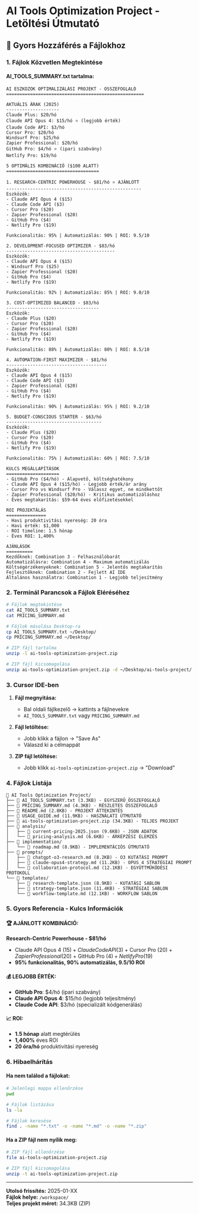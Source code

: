 # AI Tools Optimization Project - Letöltési Útmutató

## 🚀 Gyors Hozzáférés a Fájlokhoz

### 1. **Fájlok Közvetlen Megtekintése**

#### AI_TOOLS_SUMMARY.txt tartalma:
```
AI ESZKÖZÖK OPTIMALIZÁLÁSI PROJEKT - ÖSSZEFOGLALÓ
====================================================

AKTUÁLIS ÁRAK (2025)
--------------------
Claude Plus: $20/hó
Claude API Opus 4: $15/hó ⭐ (legjobb érték)
Claude Code API: $3/hó
Cursor Pro: $20/hó
Windsurf Pro: $25/hó
Zapier Professional: $20/hó
GitHub Pro: $4/hó ⭐ (ipari szabvány)
Netlify Pro: $19/hó

5 OPTIMÁLIS KOMBINÁCIÓ ($100 ALATT)
===================================

1. RESEARCH-CENTRIC POWERHOUSE - $81/hó ⭐ AJÁNLOTT
---------------------------------------------------
Eszközök:
- Claude API Opus 4 ($15)
- Claude Code API ($3)
- Cursor Pro ($20)
- Zapier Professional ($20)
- GitHub Pro ($4)
- Netlify Pro ($19)

Funkcionalitás: 95% | Automatizálás: 90% | ROI: 9.5/10

2. DEVELOPMENT-FOCUSED OPTIMIZER - $83/hó
-----------------------------------------
Eszközök:
- Claude API Opus 4 ($15)
- Windsurf Pro ($25)
- Zapier Professional ($20)
- GitHub Pro ($4)
- Netlify Pro ($19)

Funkcionalitás: 92% | Automatizálás: 85% | ROI: 9.0/10

3. COST-OPTIMIZED BALANCED - $83/hó
-----------------------------------
Eszközök:
- Claude Plus ($20)
- Cursor Pro ($20)
- Zapier Professional ($20)
- GitHub Pro ($4)
- Netlify Pro ($19)

Funkcionalitás: 88% | Automatizálás: 80% | ROI: 8.5/10

4. AUTOMATION-FIRST MAXIMIZER - $81/hó
--------------------------------------
Eszközök:
- Claude API Opus 4 ($15)
- Claude Code API ($3)
- Zapier Professional ($20)
- GitHub Pro ($4)
- Netlify Pro ($19)

Funkcionalitás: 90% | Automatizálás: 95% | ROI: 9.2/10

5. BUDGET-CONSCIOUS STARTER - $63/hó
------------------------------------
Eszközök:
- Claude Plus ($20)
- Cursor Pro ($20)
- GitHub Pro ($4)
- Netlify Pro ($19)

Funkcionalitás: 75% | Automatizálás: 60% | ROI: 7.5/10

KULCS MEGÁLLAPÍTÁSOK
====================
- GitHub Pro ($4/hó) - Alapvető, költséghatékony
- Claude API Opus 4 ($15/hó) - Legjobb érték/ár arány
- Cursor Pro vs Windsurf Pro - Válassz egyet, ne mindkettőt
- Zapier Professional ($20/hó) - Kritikus automatizáláshoz
- Éves megtakarítás: $59-64 éves előfizetésekkel

ROI PROJEKTÁLÁS
===============
- Havi produktivitási nyereség: 20 óra
- Havi érték: $1,000
- ROI timeline: 1.5 hónap
- Éves ROI: 1,400%

AJÁNLÁSOK
==========
Kezdőknek: Combination 3 - Felhasználóbarát
Automatizálásra: Combination 4 - Maximum automatizálás
Költségérzékenyeknek: Combination 5 - Jelentős megtakarítás
Fejlesztőknek: Combination 2 - Fejlett AI IDE
Általános használatra: Combination 1 - Legjobb teljesítmény
```

### 2. **Terminál Parancsok a Fájlok Eléréséhez**

```bash
# Fájlok megtekintése
cat AI_TOOLS_SUMMARY.txt
cat PRICING_SUMMARY.md

# Fájlok másolása Desktop-ra
cp AI_TOOLS_SUMMARY.txt ~/Desktop/
cp PRICING_SUMMARY.md ~/Desktop/

# ZIP fájl tartalma
unzip -l ai-tools-optimization-project.zip

# ZIP fájl kicsomagolása
unzip ai-tools-optimization-project.zip -d ~/Desktop/ai-tools-project/
```

### 3. **Cursor IDE-ben**

1. **Fájl megnyitása:**
   - Bal oldali fájlkezelő → kattints a fájlnevekre
   - `AI_TOOLS_SUMMARY.txt` vagy `PRICING_SUMMARY.md`

2. **Fájl letöltése:**
   - Jobb klikk a fájlon → "Save As"
   - Válaszd ki a célmappát

3. **ZIP fájl letöltése:**
   - Jobb klikk `ai-tools-optimization-project.zip` → "Download"

### 4. **Fájlok Listája**

```
📁 AI Tools Optimization Project/
├── 📄 AI_TOOLS_SUMMARY.txt (3.3KB) - EGYSZERŰ ÖSSZEFOGLALÓ
├── 📄 PRICING_SUMMARY.md (4.3KB) - RÉSZLETES ÖSSZEFOGLALÓ
├── 📄 README.md (2.8KB) - PROJEKT ÁTTEKINTÉS
├── 📄 USAGE_GUIDE.md (11.9KB) - HASZNÁLATI ÚTMUTATÓ
├── 📄 ai-tools-optimization-project.zip (34.3KB) - TELJES PROJEKT
├── 📁 analysis/
│   ├── 📄 current-pricing-2025.json (9.6KB) - JSON ADATOK
│   └── 📄 pricing-analysis.md (6.6KB) - ÁRKÉPZÉSI ELEMZÉS
├── 📁 implementation/
│   └── 📄 roadmap.md (8.9KB) - IMPLEMENTÁCIÓS ÚTMUTATÓ
├── 📁 prompts/
│   ├── 📄 chatgpt-o3-research.md (8.2KB) - O3 KUTATÁSI PROMPT
│   ├── 📄 claude-opus4-strategy.md (11.2KB) - OPUS 4 STRATÉGIAI PROMPT
│   └── 📄 collaboration-protocol.md (12.1KB) - EGYÜTTMŰKÖDÉSI PROTOKOLL
└── 📁 templates/
    ├── 📄 research-template.json (8.9KB) - KUTATÁSI SABLON
    ├── 📄 strategy-template.json (11.4KB) - STRATÉGIAI SABLON
    └── 📄 workflow-template.md (12.1KB) - WORKFLOW SABLON
```

### 5. **Gyors Referencia - Kulcs Információk**

#### 🏆 AJÁNLOTT KOMBINÁCIÓ:
**Research-Centric Powerhouse - $81/hó**
- Claude API Opus 4 ($15) + Claude Code API ($3) + Cursor Pro ($20) + Zapier Professional ($20) + GitHub Pro ($4) + Netlify Pro ($19)
- **95% funkcionalitás, 90% automatizálás, 9.5/10 ROI**

#### 💰 LEGJOBB ÉRTÉK:
- **GitHub Pro**: $4/hó (ipari szabvány)
- **Claude API Opus 4**: $15/hó (legjobb teljesítmény)
- **Claude Code API**: $3/hó (specializált kódgenerálás)

#### 📈 ROI:
- **1.5 hónap** alatt megtérülés
- **1,400%** éves ROI
- **20 óra/hó** produktivitási nyereség

### 6. **Hibaelhárítás**

#### Ha nem találod a fájlokat:
```bash
# Jelenlegi mappa ellenőrzése
pwd

# Fájlok listázása
ls -la

# Fájlok keresése
find . -name "*.txt" -o -name "*.md" -o -name "*.zip"
```

#### Ha a ZIP fájl nem nyílik meg:
```bash
# ZIP fájl ellenőrzése
file ai-tools-optimization-project.zip

# ZIP fájl kicsomagolása
unzip -t ai-tools-optimization-project.zip
```

---

**Utolsó frissítés:** 2025-01-XX  
**Fájlok helye:** `/workspace/`  
**Teljes projekt méret:** 34.3KB (ZIP)